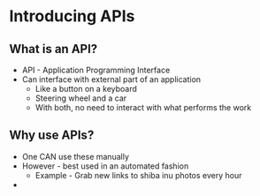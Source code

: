 #   Introducing APIs

##  What is an API?
*   API - Application Programming Interface
*   Can interface with external part of an application
    *   Like a button on a keyboard
    *   Steering wheel and a car
    *   With both, no need to interact with what performs the work

##  Why use APIs?
*   One CAN use these manually
*   However - best used in an automated fashion
    *   Example - Grab new links to shiba inu photos every hour
*   
